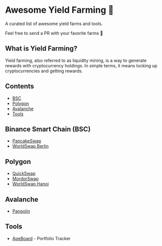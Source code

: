 # Awesome Yield Farming 🤑

A curated list of awesome yield farms and tools.

Feel free to send a PR with your favorite farms 🥳

## What is Yield Farming?

Yield farming, also referred to as liquidity mining, is a way to generate rewards with cryptocurrency holdings. In simple terms, it means locking up cryptocurrencies and getting rewards.

## Contents

- [BSC](#bsc)
- [Polygon](#polygon)
- [Avalanche](#avalanche)
- [Tools](#tools)

<a name="bsc" />

## Binance Smart Chain (BSC)

- [PancakeSwap](https://pancakeswap.finance)
- [WorldSwap Berlin](https://berlin.worldswap.finance)

<a name="polygon" />

## Polygon

- [QuickSwap](https://quickswap.exchange/#/pool)
- [MordorSwap](https://mordorswap.finance)
- [WorldSwap Hanoi](https://hanoi.worldswap.finance)

<a name="avalanche" />

## Avalanche

- [Pangolin](https://app.pangolin.exchange/#/pool)

<a name="tools" />

## Tools

- [ApeBoard](https://apeboard.finance) - Portfolio Tracker

